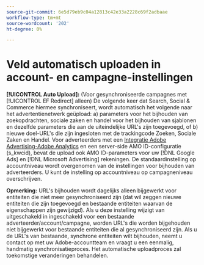 ```yaml
---
source-git-commit: 6e5d79eb9c04a12813c42e33a2228c69f2adbaae
workflow-type: tm+mt
source-wordcount: '202'
ht-degree: 0%

---
```

# Veld automatisch uploaden in account- en campagne-instellingen

**[!UICONTROL Auto Upload]:** (Voor gesynchroniseerde campagnes met [!UICONTROL EF Redirect] alleen) De volgende keer dat Search, Social &amp; Commerce hiermee synchroniseert, wordt automatisch het volgende naar het advertentienetwerk geüpload: a) parameters voor het bijhouden van zoekopdrachten, sociale zaken en handel voor het bijhouden van sjablonen en dezelfde parameters die aan de uiteindelijke URL&#39;s zijn toegevoegd, of b) nieuwe doel-URL&#39;s die zijn ingesloten met de trackingcode Zoeken, Sociale Zaken en Handel. Voor adverteerders met een [Integratie Adobe Advertising-Adobe Analytics](https://experienceleague.adobe.com/docs/advertising/integrations/analytics/overview.html) en een server-side AMO ID-configuratie (s_kwcid), bevat de upload ook AMO ID-parameters voor uw [!DNL Google Ads] en [!DNL Microsoft Advertising] rekeningen. De standaardinstelling op accountniveau wordt overgenomen van de instellingen voor bijhouden van adverteerders. U kunt de instelling op accountniveau op campagneniveau overschrijven.

**Opmerking:** URL&#39;s bijhouden wordt dagelijks alleen bijgewerkt voor entiteiten die niet meer gesynchroniseerd zijn (dat wil zeggen nieuwe entiteiten die zijn toegevoegd en bestaande entiteiten waarvan de eigenschappen zijn gewijzigd). Als u deze instelling wijzigt van uitgeschakeld in ingeschakeld voor een bestaande adverteerder/account/campagne, worden URL&#39;s die worden bijgehouden niet bijgewerkt voor bestaande entiteiten die al gesynchroniseerd zijn. Als u de URL&#39;s van bestaande, synchrone entiteiten wilt bijhouden, neemt u contact op met uw Adobe-accountteam en vraagt u een eenmalig, handmatig synchronisatieproces. Het automatische uploadproces zal toekomstige veranderingen behandelen.
